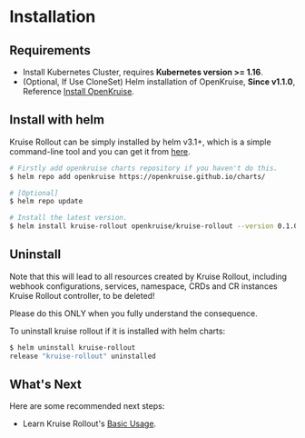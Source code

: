 # Installation

## Requirements
- Install Kubernetes Cluster, requires **Kubernetes version >= 1.16**.
- (Optional, If Use CloneSet) Helm installation of OpenKruise, **Since v1.1.0**, Reference [Install OpenKruise](https://openkruise.io/docs/installation).

## Install with helm

Kruise Rollout can be simply installed by helm v3.1+, which is a simple command-line tool and you can get it from [here](https://github.com/helm/helm/releases).

```bash
# Firstly add openkruise charts repository if you haven't do this.
$ helm repo add openkruise https://openkruise.github.io/charts/

# [Optional]
$ helm repo update

# Install the latest version.
$ helm install kruise-rollout openkruise/kruise-rollout --version 0.1.0
```

## Uninstall

Note that this will lead to all resources created by Kruise Rollout, including webhook configurations, services, namespace, CRDs and CR instances Kruise Rollout controller, to be deleted!

Please do this ONLY when you fully understand the consequence.

To uninstall kruise rollout if it is installed with helm charts:

```bash
$ helm uninstall kruise-rollout
release "kruise-rollout" uninstalled
```

## What's Next
Here are some recommended next steps:
- Learn Kruise Rollout's [Basic Usage](../tutorials/basic_usage.md).

